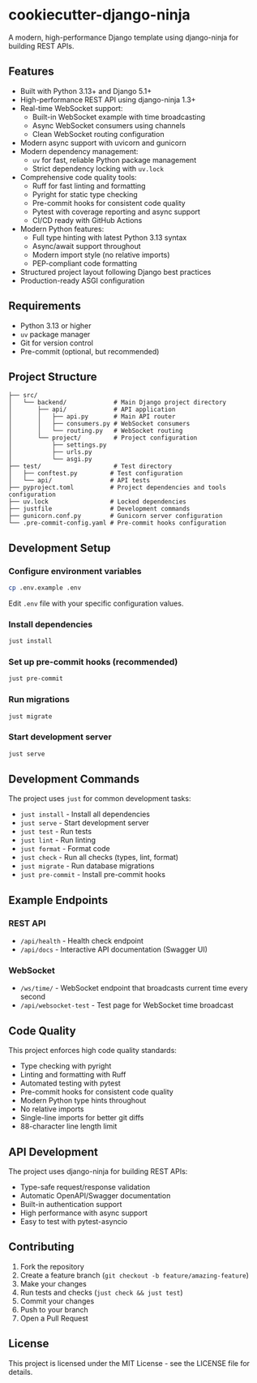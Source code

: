 # cookiecutter-django-ninja

A modern, high-performance Django template using django-ninja for building REST APIs.

## Features

- Built with Python 3.13+ and Django 5.1+
- High-performance REST API using django-ninja 1.3+
- Real-time WebSocket support:
  - Built-in WebSocket example with time broadcasting
  - Async WebSocket consumers using channels
  - Clean WebSocket routing configuration
- Modern async support with uvicorn and gunicorn
- Modern dependency management:
  - `uv` for fast, reliable Python package management
  - Strict dependency locking with `uv.lock`
- Comprehensive code quality tools:
  - Ruff for fast linting and formatting
  - Pyright for static type checking
  - Pre-commit hooks for consistent code quality
  - Pytest with coverage reporting and async support
  - CI/CD ready with GitHub Actions
- Modern Python features:
  - Full type hinting with latest Python 3.13 syntax
  - Async/await support throughout
  - Modern import style (no relative imports)
  - PEP-compliant code formatting
- Structured project layout following Django best practices
- Production-ready ASGI configuration

## Requirements

- Python 3.13 or higher
- `uv` package manager
- Git for version control
- Pre-commit (optional, but recommended)

## Project Structure

```text
├── src/
│   └── backend/             # Main Django project directory
│       ├── api/             # API application
│       │   ├── api.py       # Main API router
│       │   ├── consumers.py # WebSocket consumers
│       │   └── routing.py   # WebSocket routing
│       └── project/         # Project configuration
│           ├── settings.py
│           ├── urls.py
│           └── asgi.py
├── test/                    # Test directory
│   ├── conftest.py         # Test configuration
│   └── api/                # API tests
├── pyproject.toml          # Project dependencies and tools configuration
├── uv.lock                 # Locked dependencies
├── justfile                # Development commands
├── gunicorn.conf.py        # Gunicorn server configuration
└── .pre-commit-config.yaml # Pre-commit hooks configuration
```

## Development Setup

### Configure environment variables

```bash
cp .env.example .env
```

Edit `.env` file with your specific configuration values.

### Install dependencies

```bash
just install
```

### Set up pre-commit hooks (recommended)

```bash
just pre-commit
```

### Run migrations

```bash
just migrate
```

### Start development server

```bash
just serve
```

## Development Commands

The project uses `just` for common development tasks:

- `just install` - Install all dependencies
- `just serve` - Start development server
- `just test` - Run tests
- `just lint` - Run linting
- `just format` - Format code
- `just check` - Run all checks (types, lint, format)
- `just migrate` - Run database migrations
- `just pre-commit` - Install pre-commit hooks

## Example Endpoints

### REST API

- `/api/health` - Health check endpoint
- `/api/docs` - Interactive API documentation (Swagger UI)

### WebSocket

- `/ws/time/` - WebSocket endpoint that broadcasts current time every second
- `/api/websocket-test` - Test page for WebSocket time broadcast

## Code Quality

This project enforces high code quality standards:

- Type checking with pyright
- Linting and formatting with Ruff
- Automated testing with pytest
- Pre-commit hooks for consistent code quality
- Modern Python type hints throughout
- No relative imports
- Single-line imports for better git diffs
- 88-character line length limit

## API Development

The project uses django-ninja for building REST APIs:

- Type-safe request/response validation
- Automatic OpenAPI/Swagger documentation
- Built-in authentication support
- High performance with async support
- Easy to test with pytest-asyncio

## Contributing

1. Fork the repository
2. Create a feature branch (`git checkout -b feature/amazing-feature`)
3. Make your changes
4. Run tests and checks (`just check && just test`)
5. Commit your changes
6. Push to your branch
7. Open a Pull Request

## License

This project is licensed under the MIT License - see the LICENSE file for details.
